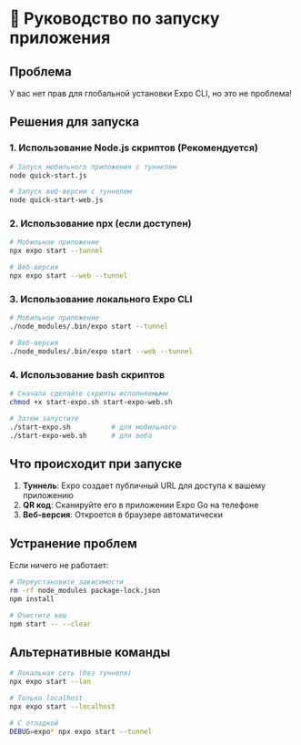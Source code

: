 # 🚀 Руководство по запуску приложения

## Проблема
У вас нет прав для глобальной установки Expo CLI, но это не проблема!

## Решения для запуска

### 1. Использование Node.js скриптов (Рекомендуется)

```bash
# Запуск мобильного приложения с туннелем
node quick-start.js

# Запуск веб-версии с туннелем  
node quick-start-web.js
```

### 2. Использование npx (если доступен)

```bash
# Мобильное приложение
npx expo start --tunnel

# Веб-версия
npx expo start --web --tunnel
```

### 3. Использование локального Expo CLI

```bash
# Мобильное приложение
./node_modules/.bin/expo start --tunnel

# Веб-версия
./node_modules/.bin/expo start --web --tunnel
```

### 4. Использование bash скриптов

```bash
# Сначала сделайте скрипты исполняемыми
chmod +x start-expo.sh start-expo-web.sh

# Затем запустите
./start-expo.sh          # для мобильного
./start-expo-web.sh      # для веба
```

## Что происходит при запуске

1. **Туннель**: Expo создает публичный URL для доступа к вашему приложению
2. **QR код**: Сканируйте его в приложении Expo Go на телефоне
3. **Веб-версия**: Откроется в браузере автоматически

## Устранение проблем

Если ничего не работает:

```bash
# Переустановите зависимости
rm -rf node_modules package-lock.json
npm install

# Очистите кеш
npm start -- --clear
```

## Альтернативные команды

```bash
# Локальная сеть (без туннеля)
npx expo start --lan

# Только localhost
npx expo start --localhost

# С отладкой
DEBUG=expo* npx expo start --tunnel
```